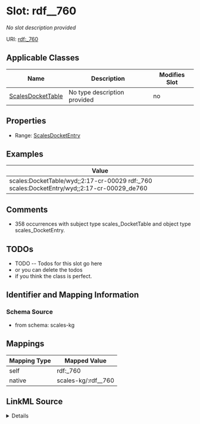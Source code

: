 

# Slot: rdf__760


_No slot description provided_





URI: [rdf:_760](http://www.w3.org/1999/02/22-rdf-syntax-ns#_760)



<!-- no inheritance hierarchy -->





## Applicable Classes

| Name | Description | Modifies Slot |
| --- | --- | --- |
| [ScalesDocketTable](../classes/ScalesDocketTable.md) | No type description provided |  no  |







## Properties

* Range: [ScalesDocketEntry](../classes/ScalesDocketEntry.md)






## Examples

| Value |
| --- |
| scales:DocketTable/wyd;;2:17-cr-00029 rdf:_760 scales:DocketEntry/wyd;;2:17-cr-00029_de760 |

## Comments

* 358 occurrences with subject type scales_DocketTable and object type scales_DocketEntry.

## TODOs

* TODO -- Todos for this slot go here
* or you can delete the todos
* if you think the class is perfect.

## Identifier and Mapping Information







### Schema Source


* from schema: scales-kg




## Mappings

| Mapping Type | Mapped Value |
| ---  | ---  |
| self | rdf:_760 |
| native | scales-kg/:rdf__760 |




## LinkML Source

<details>
```yaml
name: rdf__760
description: No slot description provided
todos:
- TODO -- Todos for this slot go here
- or you can delete the todos
- if you think the class is perfect.
comments:
- 358 occurrences with subject type scales_DocketTable and object type scales_DocketEntry.
examples:
- value: scales:DocketTable/wyd;;2:17-cr-00029 rdf:_760 scales:DocketEntry/wyd;;2:17-cr-00029_de760
from_schema: scales-kg
rank: 1000
slot_uri: rdf:_760
alias: rdf__760
domain_of:
- scales_DocketTable
range: scales_DocketEntry

```
</details>